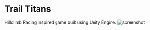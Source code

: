 # Trail Titans

Hillclimb Racing inspired game built using Unity Engine.
![screenshot](https://github.com/user-attachments/assets/e76f5deb-de12-4bfa-a3c4-4eb21cc7e629)
